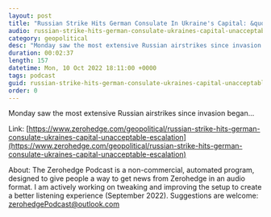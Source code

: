 ```yaml
---
layout: post
title: "Russian Strike Hits German Consulate In Ukraine's Capital: &quot;Unacceptable Escalation&quot;"
audio: russian-strike-hits-german-consulate-ukraines-capital-unacceptable-escalation-0
category: geopolitical
desc: "Monday saw the most extensive Russian airstrikes since invasion began... "
duration: 00:02:37
length: 157
datetime: Mon, 10 Oct 2022 18:11:00 +0000
tags: podcast
guid: russian-strike-hits-german-consulate-ukraines-capital-unacceptable-escalation-0
order: 0
---
```

Monday saw the most extensive Russian airstrikes since invasion began... 

Link: [https://www.zerohedge.com/geopolitical/russian-strike-hits-german-consulate-ukraines-capital-unacceptable-escalation](https://www.zerohedge.com/geopolitical/russian-strike-hits-german-consulate-ukraines-capital-unacceptable-escalation)

About: The Zerohedge Podcast is a non-commercial, automated program, designed to give people a way to get news from Zerohedge in an audio format.  I am actively working on tweaking and improving the setup to create a better listening experience (September 2022).  Suggestions are welcome: [zerohedgePodcast@outlook.com](mailto:zerohedgePodcast@outlook.com)